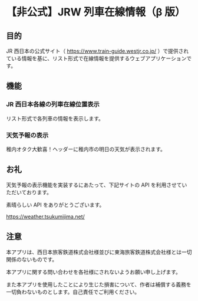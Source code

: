 # 【非公式】JRW 列車在線情報（β 版）

## 目的

JR 西日本の公式サイト（ https://www.train-guide.westjr.co.jp/ ）で提供されている情報を基に、リスト形式で在線情報を提供するウェブアプリケーションです。

## 機能

### JR 西日本各線の列車在線位置表示

リスト形式で各列車の情報を表示します。

### 天気予報の表示

稚内オタク大歓喜！ヘッダーに稚内市の明日の天気が表示されます。

## お礼

天気予報の表示機能を実装するにあたって、下記サイトの API を利用させていただいております。

素晴らしい API をありがとうございます。

https://weather.tsukumijima.net/

## 注意

本アプリは、西日本旅客鉄道株式会社様並びに東海旅客鉄道株式会社様とは一切関係のないものです。

本アプリに関する問い合わせを各社様にされないようお願い申し上げます。

また本アプリを使用したことにより生じた損害について、作者は補償する義務を一切負わないものとします。自己責任でご利用ください。

